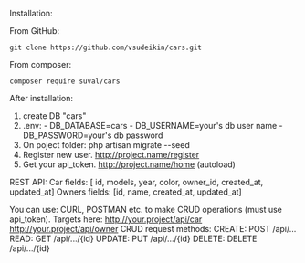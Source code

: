 Installation:

From GitHub:

    git clone https://github.com/vsudeikin/cars.git

From composer:

    composer require suval/cars

After installation:
1)    create DB "cars"
2)    .env: - DB_DATABASE=cars
            - DB_USERNAME=your's db user name
            - DB_PASSWORD=your's db password
3) On poject folder: php artisan migrate --seed
4) Register new user. http://project.name/register
5) Get your api_token. http://project.name/home (autoload)

REST API:
    Car fields: [ id, models, year, color, owner_id, created_at, updated_at]
    Owners fields: [id, name, created_at, updated_at]

You can use: CURL, POSTMAN etc. to make CRUD operations (must use api_token).
Targets here: 
            http://your.project/api/car
            http://your.project/api/owner
CRUD request methods:
CREATE: POST /api/...
READ: GET /api/.../{id}
UPDATE: PUT /api/.../{id} 
DELETE: DELETE /api/.../{id}
